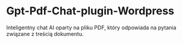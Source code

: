 # Gpt-Pdf-Chat-plugin-Wordpress
Inteligentny chat AI oparty na pliku PDF, który odpowiada na pytania związane z treścią dokumentu.
